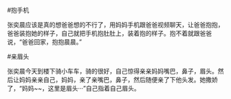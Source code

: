 #抱手机

张奕晨应该是真的想爸爸想的不行了，用妈妈手机跟爸爸视频聊天，让爸爸抱抱，爸爸装抱她的样子，自己就把手机抱肚肚上，装着抱的样子。抱不着就跟爸爸说，“爸爸回家，抱抱晨晨。”

#亲眉头

张奕晨今天到楼下骑小车车，骑的很好，自己惊得亲亲妈妈嘴巴，鼻子，眉头。然后让妈妈亲亲自己，妈妈，亲了亲嘴巴，鼻子，然后随便亲了下他头发。她撒娇了，“妈妈~~，这里是眉头···”自己指着自己眉头。
